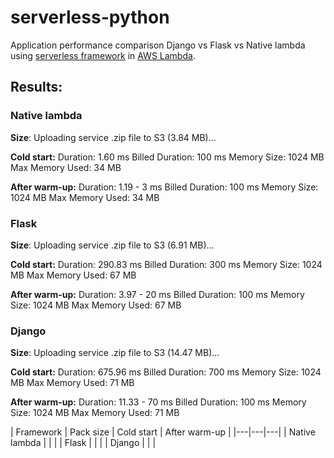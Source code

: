 # serverless-python
Application performance comparison Django vs Flask vs Native lambda using [serverless framework](https://serverless.com/framework/) in [AWS Lambda](https://aws.amazon.com/lambda/).

## Results:
### Native lambda
**Size**: Uploading service .zip file to S3 (3.84 MB)...

**Cold start:** Duration: 1.60 ms	Billed Duration: 100 ms Memory Size: 1024 MB	Max Memory Used: 34 MB

**After warm-up:** Duration: 1.19 - 3 ms	Billed Duration: 100 ms Memory Size: 1024 MB	Max Memory Used: 34 MB	

### Flask
**Size**: Uploading service .zip file to S3 (6.91 MB)...

**Cold start:** Duration: 290.83 ms	Billed Duration: 300 ms Memory Size: 1024 MB	Max Memory Used: 67 MB

**After warm-up:** Duration: 3.97 - 20 ms	Billed Duration: 100 ms Memory Size: 1024 MB	Max Memory Used: 67 MB

### Django
**Size**: Uploading service .zip file to S3 (14.47 MB)...

**Cold start:** Duration: 675.96 ms	Billed Duration: 700 ms Memory Size: 1024 MB	Max Memory Used: 71 MB

**After warm-up:** Duration: 11.33 - 70 ms	Billed Duration: 100 ms Memory Size: 1024 MB	Max Memory Used: 71 MB	


| Framework  | Pack size  | Cold start  | After warm-up |
|---|---|---|
| Native lambda  |   |   |
| Flask  |   |   |
| Django  |   |   |
